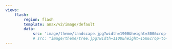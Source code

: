 ```yaml
---
views:
    flash:
        region: flash
        template: anax/v2/image/default
        data:
            src: 'image/theme/landscape.jpg?width=1900&height=300&crop-to-fit&area=0,0,10,0'
            # src: "image/theme/tree.jpg?width=1100&height=150&crop-to-fit&area=0,0,30,0"
---
```


